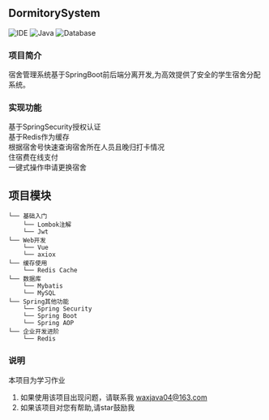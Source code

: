 ## DormitorySystem
![IDE](https://img.shields.io/badge/IDE-IntelliJ%20IDEA-brightgreen.svg) ![Java](https://img.shields.io/badge/Java-1.8-blue.svg) ![Database](https://img.shields.io/badge/Database-MySQL-lightgrey.svg) 
### 项目简介
宿舍管理系统基于SpringBoot前后端分离开发,为高效提供了安全的学生宿舍分配系统。
### 实现功能
基于SpringSecurity授权认证<br/> 
基于Redis作为缓存<br/> 
根据宿舍号快速查询宿舍所在人员且晚归打卡情况 <br/> 
住宿费在线支付<br/> 
一键式操作申请更换宿舍
## 项目模块
```
└── 基础入门    
    └── Lombok注解
    └── Jwt
└── Web开发
    └── Vue
    └── axiox
└── 缓存使用
    └── Redis Cache
└── 数据库
    └── Mybatis
    └── MySQL
└── Spring其他功能
    └── Spring Security
    └── Spring Boot
    └── Spring AOP
└── 企业开发进阶
    └── Redis
```
### 说明<br/> 
本项目为学习作业
1. 如果使用该项目出现问题，请联系我 waxjava04@163.com
2. 如果该项目对您有帮助,请star鼓励我
